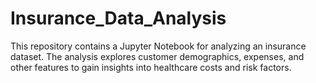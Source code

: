 # Insurance_Data_Analysis
This repository contains a Jupyter Notebook for analyzing an insurance dataset.   The analysis explores customer demographics, expenses, and other features to gain insights into healthcare costs and risk factors.
